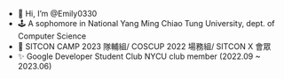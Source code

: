 - 👋 Hi, I’m @Emily0330
- 🕹️ A sophomore in National Yang Ming Chiao Tung University, dept. of Computer Science
- 🌱 SITCON CAMP 2023 隊輔組/ COSCUP 2022 場務組/ SITCON X 會眾
- ✨ Google Developer Student Club NYCU club member (2022.09 ~ 2023.06)

<!---
Emily0330/Emily0330 is a ✨ special ✨ repository because its `README.md` (this file) appears on your GitHub profile.
You can click the Preview link to take a look at your changes.
--->
